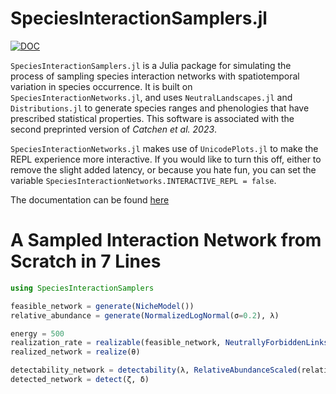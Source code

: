 # SpeciesInteractionSamplers.jl

[![DOC](https://img.shields.io/badge/Documentation-blue?style=flat-square)](https://gottacatchenall.github.io/SpeciesInteractionSamplers.jl)

`SpeciesInteractionSamplers.jl` is a Julia package for simulating the process of
sampling species interaction networks with spatiotemporal variation in species
occurrence. It is built on `SpeciesInteractionNetworks.jl`, and uses
`NeutralLandscapes.jl` and `Distributions.jl` to generate species ranges and
phenologies that have prescribed statistical properties. This software is associated with the second preprinted version of _Catchen et
al. 2023_. 

`SpeciesInteractionNetworks.jl` makes use of `UnicodePlots.jl` to
make the REPL experience more interactive. If you would like to turn this off,
either to remove the slight added latency, or because you hate fun, you can set
the variable `SpeciesInteractionNetworks.INTERACTIVE_REPL = false`.

The documentation can be found [here](https://gottacatchenall.github.io/SpeciesInteractionSamplers.jl)

# A Sampled Interaction Network from Scratch in 7 Lines

```julia
using SpeciesInteractionSamplers

feasible_network = generate(NicheModel())
relative_abundance = generate(NormalizedLogNormal(σ=0.2), λ)

energy = 500
realization_rate = realizable(feasible_network, NeutrallyForbiddenLinks(relative_abundance, energy))
realized_network = realize(θ)

detectability_network = detectability(λ, RelativeAbundanceScaled(relative_abundance, 10.0))
detected_network = detect(ζ, δ)
```
